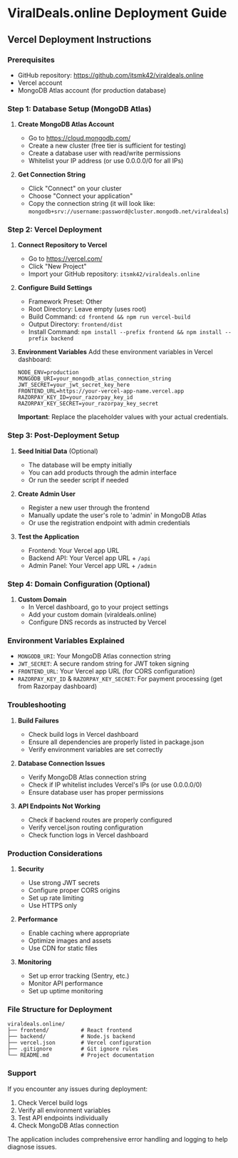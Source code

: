 # ViralDeals.online Deployment Guide

## Vercel Deployment Instructions

### Prerequisites
- GitHub repository: https://github.com/itsmk42/viraldeals.online
- Vercel account
- MongoDB Atlas account (for production database)

### Step 1: Database Setup (MongoDB Atlas)

1. **Create MongoDB Atlas Account**
   - Go to https://cloud.mongodb.com/
   - Create a new cluster (free tier is sufficient for testing)
   - Create a database user with read/write permissions
   - Whitelist your IP address (or use 0.0.0.0/0 for all IPs)

2. **Get Connection String**
   - Click "Connect" on your cluster
   - Choose "Connect your application"
   - Copy the connection string (it will look like: `mongodb+srv://username:password@cluster.mongodb.net/viraldeals`)

### Step 2: Vercel Deployment

1. **Connect Repository to Vercel**
   - Go to https://vercel.com/
   - Click "New Project"
   - Import your GitHub repository: `itsmk42/viraldeals.online`

2. **Configure Build Settings**
   - Framework Preset: Other
   - Root Directory: Leave empty (uses root)
   - Build Command: `cd frontend && npm run vercel-build`
   - Output Directory: `frontend/dist`
   - Install Command: `npm install --prefix frontend && npm install --prefix backend`

3. **Environment Variables**
   Add these environment variables in Vercel dashboard:

   ```
   NODE_ENV=production
   MONGODB_URI=your_mongodb_atlas_connection_string
   JWT_SECRET=your_jwt_secret_key_here
   FRONTEND_URL=https://your-vercel-app-name.vercel.app
   RAZORPAY_KEY_ID=your_razorpay_key_id
   RAZORPAY_KEY_SECRET=your_razorpay_key_secret
   ```

   **Important**: Replace the placeholder values with your actual credentials.

### Step 3: Post-Deployment Setup

1. **Seed Initial Data** (Optional)
   - The database will be empty initially
   - You can add products through the admin interface
   - Or run the seeder script if needed

2. **Create Admin User**
   - Register a new user through the frontend
   - Manually update the user's role to 'admin' in MongoDB Atlas
   - Or use the registration endpoint with admin credentials

3. **Test the Application**
   - Frontend: Your Vercel app URL
   - Backend API: Your Vercel app URL + `/api`
   - Admin Panel: Your Vercel app URL + `/admin`

### Step 4: Domain Configuration (Optional)

1. **Custom Domain**
   - In Vercel dashboard, go to your project settings
   - Add your custom domain (viraldeals.online)
   - Configure DNS records as instructed by Vercel

### Environment Variables Explained

- `MONGODB_URI`: Your MongoDB Atlas connection string
- `JWT_SECRET`: A secure random string for JWT token signing
- `FRONTEND_URL`: Your Vercel app URL (for CORS configuration)
- `RAZORPAY_KEY_ID` & `RAZORPAY_KEY_SECRET`: For payment processing (get from Razorpay dashboard)

### Troubleshooting

1. **Build Failures**
   - Check build logs in Vercel dashboard
   - Ensure all dependencies are properly listed in package.json
   - Verify environment variables are set correctly

2. **Database Connection Issues**
   - Verify MongoDB Atlas connection string
   - Check if IP whitelist includes Vercel's IPs (or use 0.0.0.0/0)
   - Ensure database user has proper permissions

3. **API Endpoints Not Working**
   - Check if backend routes are properly configured
   - Verify vercel.json routing configuration
   - Check function logs in Vercel dashboard

### Production Considerations

1. **Security**
   - Use strong JWT secrets
   - Configure proper CORS origins
   - Set up rate limiting
   - Use HTTPS only

2. **Performance**
   - Enable caching where appropriate
   - Optimize images and assets
   - Use CDN for static files

3. **Monitoring**
   - Set up error tracking (Sentry, etc.)
   - Monitor API performance
   - Set up uptime monitoring

### File Structure for Deployment

```
viraldeals.online/
├── frontend/          # React frontend
├── backend/           # Node.js backend
├── vercel.json        # Vercel configuration
├── .gitignore         # Git ignore rules
└── README.md          # Project documentation
```

### Support

If you encounter any issues during deployment:
1. Check Vercel build logs
2. Verify all environment variables
3. Test API endpoints individually
4. Check MongoDB Atlas connection

The application includes comprehensive error handling and logging to help diagnose issues.
